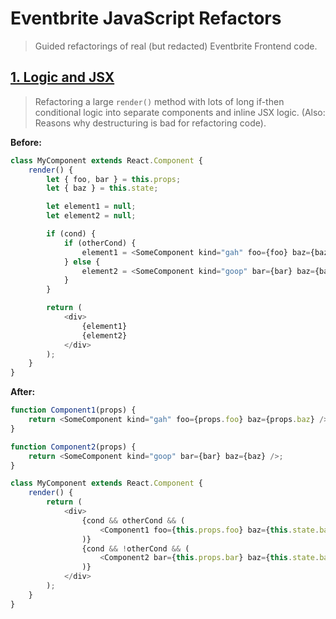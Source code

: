 # Eventbrite JavaScript Refactors

> Guided refactorings of real (but redacted) Eventbrite Frontend code.

## [1. Logic and JSX](./logic-and-jsx)

> Refactoring a large `render()` method with lots of long if-then conditional
> logic into separate components and inline JSX logic. (Also: Reasons why
> destructuring is bad for refactoring code).

**Before:**

```js
class MyComponent extends React.Component {
    render() {
        let { foo, bar } = this.props;
        let { baz } = this.state;

        let element1 = null;
        let element2 = null;

        if (cond) {
            if (otherCond) {
                element1 = <SomeComponent kind="gah" foo={foo} baz={baz} />;
            } else {
                element2 = <SomeComponent kind="goop" bar={bar} baz={baz} />;
            }
        }

        return (
            <div>
                {element1}
                {element2}
            </div>
        );
    }
}
```

**After:**

```js
function Component1(props) {
    return <SomeComponent kind="gah" foo={props.foo} baz={props.baz} />;
}

function Component2(props) {
    return <SomeComponent kind="goop" bar={bar} baz={baz} />;
}

class MyComponent extends React.Component {
    render() {
        return (
            <div>
                {cond && otherCond && (
                    <Component1 foo={this.props.foo} baz={this.state.baz} />
                )}
                {cond && !otherCond && (
                    <Component2 bar={this.props.bar} baz={this.state.baz} />
                )}
            </div>
        );
    }
}
```
